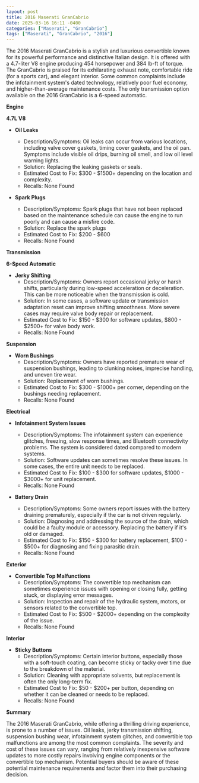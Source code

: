 ```yaml
---
layout: post
title: 2016 Maserati GranCabrio
date: 2025-03-16 16:11 -0400
categories: ["Maserati", "GranCabrio"]
tags: ["Maserati", "GranCabrio", "2016"]
---
```

The 2016 Maserati GranCabrio is a stylish and luxurious convertible known for its powerful performance and distinctive Italian design. It is offered with a 4.7-liter V8 engine producing 454 horsepower and 384 lb-ft of torque. The GranCabrio is praised for its exhilarating exhaust note, comfortable ride (for a sports car), and elegant interior. Some common complaints include the infotainment system's dated technology, relatively poor fuel economy, and higher-than-average maintenance costs. The only transmission option available on the 2016 GranCabrio is a 6-speed automatic.

**Engine**

**4.7L V8**
*   **Oil Leaks**
    *   Description/Symptoms: Oil leaks can occur from various locations, including valve cover gaskets, timing cover gaskets, and the oil pan. Symptoms include visible oil drips, burning oil smell, and low oil level warning lights.
    *   Solution: Replacing the leaking gaskets or seals.
    *   Estimated Cost to Fix: $300 - $1500+ depending on the location and complexity.
    *   Recalls: None Found

*   **Spark Plugs**
    *   Description/Symptoms: Spark plugs that have not been replaced based on the maintenance schedule can cause the engine to run poorly and can cause a misfire code.
    *   Solution: Replace the spark plugs
    *   Estimated Cost to Fix: $200 - $600
    *   Recalls: None Found

**Transmission**

**6-Speed Automatic**

*   **Jerky Shifting**
    *   Description/Symptoms: Owners report occasional jerky or harsh shifts, particularly during low-speed acceleration or deceleration. This can be more noticeable when the transmission is cold.
    *   Solution: In some cases, a software update or transmission adaptation reset can improve shifting smoothness. More severe cases may require valve body repair or replacement.
    *   Estimated Cost to Fix: $150 - $300 for software updates, $800 - $2500+ for valve body work.
    *   Recalls: None Found

**Suspension**

*   **Worn Bushings**
    *   Description/Symptoms: Owners have reported premature wear of suspension bushings, leading to clunking noises, imprecise handling, and uneven tire wear.
    *   Solution: Replacement of worn bushings.
    *   Estimated Cost to Fix: $300 - $1000+ per corner, depending on the bushings needing replacement.
    *   Recalls: None Found

**Electrical**

*   **Infotainment System Issues**
    *   Description/Symptoms: The infotainment system can experience glitches, freezing, slow response times, and Bluetooth connectivity problems. The system is considered dated compared to modern systems.
    *   Solution: Software updates can sometimes resolve these issues. In some cases, the entire unit needs to be replaced.
    *   Estimated Cost to Fix: $100 - $300 for software updates, $1000 - $3000+ for unit replacement.
    *   Recalls: None Found

*   **Battery Drain**
    *   Description/Symptoms: Some owners report issues with the battery draining prematurely, especially if the car is not driven regularly.
    *   Solution: Diagnosing and addressing the source of the drain, which could be a faulty module or accessory. Replacing the battery if it's old or damaged.
    *   Estimated Cost to Fix: $150 - $300 for battery replacement, $100 - $500+ for diagnosing and fixing parasitic drain.
    *   Recalls: None Found

**Exterior**

*   **Convertible Top Malfunctions**
    *   Description/Symptoms: The convertible top mechanism can sometimes experience issues with opening or closing fully, getting stuck, or displaying error messages.
    *   Solution: Inspection and repair of the hydraulic system, motors, or sensors related to the convertible top.
    *   Estimated Cost to Fix: $500 - $2000+ depending on the complexity of the issue.
    *   Recalls: None Found

**Interior**

*   **Sticky Buttons**
    *   Description/Symptoms: Certain interior buttons, especially those with a soft-touch coating, can become sticky or tacky over time due to the breakdown of the material.
    *   Solution: Cleaning with appropriate solvents, but replacement is often the only long-term fix.
    *   Estimated Cost to Fix: $50 - $200+ per button, depending on whether it can be cleaned or needs to be replaced.
    *   Recalls: None Found

**Summary**

The 2016 Maserati GranCabrio, while offering a thrilling driving experience, is prone to a number of issues. Oil leaks, jerky transmission shifting, suspension bushing wear, infotainment system glitches, and convertible top malfunctions are among the most common complaints. The severity and cost of these issues can vary, ranging from relatively inexpensive software updates to more costly repairs involving engine components or the convertible top mechanism. Potential buyers should be aware of these potential maintenance requirements and factor them into their purchasing decision.

